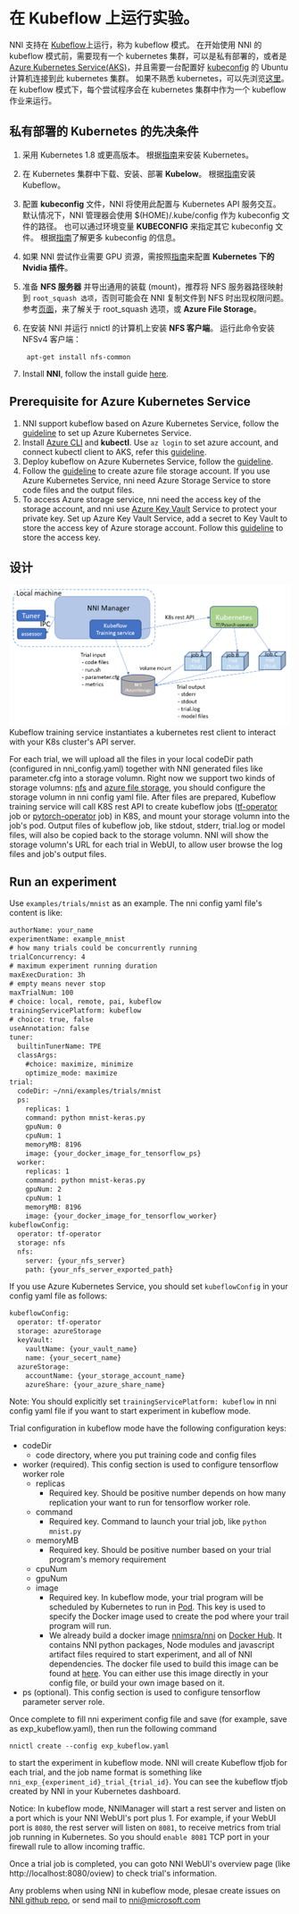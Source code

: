 # **在 Kubeflow 上运行实验。**

NNI 支持在 [Kubeflow](https://github.com/kubeflow/kubeflow)上运行，称为 kubeflow 模式。 在开始使用 NNI 的 kubeflow 模式前，需要现有一个 kubernetes 集群，可以是私有部署的，或者是 [Azure Kubernetes Service(AKS)](https://azure.microsoft.com/en-us/services/kubernetes-service/)，并且需要一台配置好 [kubeconfig](https://kubernetes.io/docs/concepts/configuration/organize-cluster-access-kubeconfig/) 的 Ubuntu 计算机连接到此 kubernetes 集群。 如果不熟悉 kubernetes，可以先浏览[这里](https://kubernetes.io/docs/tutorials/kubernetes-basics/)。 在 kubeflow 模式下，每个尝试程序会在 kubernetes 集群中作为一个 kubeflow 作业来运行。

## 私有部署的 Kubernetes 的先决条件

1. 采用 Kubernetes 1.8 或更高版本。 根据[指南](https://kubernetes.io/docs/setup/)来安装 Kubernetes。
2. 在 Kubernetes 集群中下载、安装、部署 **Kubelow**。 根据[指南](https://www.kubeflow.org/docs/started/getting-started/)安装 Kubeflow。
3. 配置 **kubeconfig** 文件，NNI 将使用此配置与 Kubernetes API 服务交互。 默认情况下，NNI 管理器会使用 $(HOME)/.kube/config 作为 kubeconfig 文件的路径。 也可以通过环境变量 **KUBECONFIG** 来指定其它 kubeconfig 文件。 根据[指南](https://kubernetes.io/docs/concepts/configuration/organize-cluster-access-kubeconfig)了解更多 kubeconfig 的信息。 
4. 如果 NNI 尝试作业需要 GPU 资源，需按照[指南](https://github.com/NVIDIA/k8s-device-plugin)来配置 **Kubernetes 下的 Nvidia 插件**。
5. 准备 **NFS 服务器** 并导出通用的装载 (mount)，推荐将 NFS 服务器路径映射到 `root_squash 选项`，否则可能会在 NNI 复制文件到 NFS 时出现权限问题。 参考[页面](https://linux.die.net/man/5/exports)，来了解关于 root_squash 选项，或 **Azure File Storage**。 
6. 在安装 NNI 并运行 nnictl 的计算机上安装 **NFS 客户端**。 运行此命令安装 NFSv4 客户端：
    
        apt-get install nfs-common 
        

7. Install **NNI**, follow the install guide [here](GetStarted.md).

## Prerequisite for Azure Kubernetes Service

1. NNI support kubeflow based on Azure Kubernetes Service, follow the [guideline](https://azure.microsoft.com/en-us/services/kubernetes-service/) to set up Azure Kubernetes Service.
2. Install [Azure CLI](https://docs.microsoft.com/en-us/cli/azure/install-azure-cli?view=azure-cli-latest) and **kubectl**. Use `az login` to set azure account, and connect kubectl client to AKS, refer this [guideline](https://docs.microsoft.com/en-us/azure/aks/kubernetes-walkthrough#connect-to-the-cluster).
3. Deploy kubeflow on Azure Kubernetes Service, follow the [guideline](https://www.kubeflow.org/docs/started/getting-started/).
4. Follow the [guideline](https://docs.microsoft.com/en-us/azure/storage/common/storage-quickstart-create-account?tabs=portal) to create azure file storage account. If you use Azure Kubernetes Service, nni need Azure Storage Service to store code files and the output files.
5. To access Azure storage service, nni need the access key of the storage account, and nni use [Azure Key Vault](https://azure.microsoft.com/en-us/services/key-vault/) Service to protect your private key. Set up Azure Key Vault Service, add a secret to Key Vault to store the access key of Azure storage account. Follow this [guideline](https://docs.microsoft.com/en-us/azure/key-vault/quick-create-cli) to store the access key.

## 设计

![](../docs/img/kubeflow_training_design.png) Kubeflow training service instantiates a kubernetes rest client to interact with your K8s cluster's API server.

For each trial, we will upload all the files in your local codeDir path (configured in nni_config.yaml) together with NNI generated files like parameter.cfg into a storage volumn. Right now we support two kinds of storage volumns: [nfs](https://en.wikipedia.org/wiki/Network_File_System) and [azure file storage](https://azure.microsoft.com/en-us/services/storage/files/), you should configure the storage volumn in nni config yaml file. After files are prepared, Kubeflow training service will call K8S rest API to create kubeflow jobs ([tf-operator](https://github.com/kubeflow/tf-operator) job or [pytorch-operator](https://github.com/kubeflow/pytorch-operator) job) in K8S, and mount your storage volumn into the job's pod. Output files of kubeflow job, like stdout, stderr, trial.log or model files, will also be copied back to the storage volumn. NNI will show the storage volumn's URL for each trial in WebUI, to allow user browse the log files and job's output files.

## Run an experiment

Use `examples/trials/mnist` as an example. The nni config yaml file's content is like:

    authorName: your_name
    experimentName: example_mnist
    # how many trials could be concurrently running
    trialConcurrency: 4
    # maximum experiment running duration
    maxExecDuration: 3h
    # empty means never stop
    maxTrialNum: 100
    # choice: local, remote, pai, kubeflow
    trainingServicePlatform: kubeflow
    # choice: true, false  
    useAnnotation: false
    tuner:
      builtinTunerName: TPE
      classArgs:
        #choice: maximize, minimize
        optimize_mode: maximize
    trial:
      codeDir: ~/nni/examples/trials/mnist
      ps:
        replicas: 1 
        command: python mnist-keras.py    
        gpuNum: 0
        cpuNum: 1
        memoryMB: 8196
        image: {your_docker_image_for_tensorflow_ps}
      worker:
        replicas: 1 
        command: python mnist-keras.py    
        gpuNum: 2
        cpuNum: 1
        memoryMB: 8196
        image: {your_docker_image_for_tensorflow_worker}
    kubeflowConfig:
      operator: tf-operator
      storage: nfs
      nfs:
        server: {your_nfs_server}
        path: {your_nfs_server_exported_path}
    

If you use Azure Kubernetes Service, you should set `kubeflowConfig` in your config yaml file as follows:

    kubeflowConfig:
      operator: tf-operator
      storage: azureStorage
      keyVault:
        vaultName: {your_vault_name}
        name: {your_secert_name}
      azureStorage:
        accountName: {your_storage_account_name}
        azureShare: {your_azure_share_name}
    

Note: You should explicitly set `trainingServicePlatform: kubeflow` in nni config yaml file if you want to start experiment in kubeflow mode.

Trial configuration in kubeflow mode have the following configuration keys:

* codeDir 
    * code directory, where you put training code and config files
* worker (required). This config section is used to configure tensorflow worker role 
    * replicas 
        * Required key. Should be positive number depends on how many replication your want to run for tensorflow worker role.
    * command 
        * Required key. Command to launch your trial job, like ```python mnist.py```
    * memoryMB 
        * Required key. Should be positive number based on your trial program's memory requirement
    * cpuNum
    * gpuNum
    * image 
        * Required key. In kubeflow mode, your trial program will be scheduled by Kubernetes to run in [Pod](https://kubernetes.io/docs/concepts/workloads/pods/pod/). This key is used to specify the Docker image used to create the pod where your trail program will run. 
        * We already build a docker image [nnimsra/nni](https://hub.docker.com/r/msranni/nni/) on [Docker Hub](https://hub.docker.com/). It contains NNI python packages, Node modules and javascript artifact files required to start experiment, and all of NNI dependencies. The docker file used to build this image can be found at [here](../deployment/Dockerfile.build.base). You can either use this image directly in your config file, or build your own image based on it.
* ps (optional). This config section is used to configure tensorflow parameter server role.

Once complete to fill nni experiment config file and save (for example, save as exp_kubeflow.yaml), then run the following command

    nnictl create --config exp_kubeflow.yaml
    

to start the experiment in kubeflow mode. NNI will create Kubeflow tfjob for each trial, and the job name format is something like `nni_exp_{experiment_id}_trial_{trial_id}`. You can see the kubeflow tfjob created by NNI in your Kubernetes dashboard.

Notice: In kubeflow mode, NNIManager will start a rest server and listen on a port which is your NNI WebUI's port plus 1. For example, if your WebUI port is `8080`, the rest server will listen on `8081`, to receive metrics from trial job running in Kubernetes. So you should `enable 8081` TCP port in your firewall rule to allow incoming traffic.

Once a trial job is completed, you can goto NNI WebUI's overview page (like http://localhost:8080/oview) to check trial's information.

Any problems when using NNI in kubeflow mode, plesae create issues on [NNI github repo](https://github.com/Microsoft/nni), or send mail to nni@microsoft.com